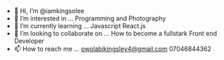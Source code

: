 - 👋 Hi, I’m @iamkingsolee
- 👀 I’m interested in ...
     Programming and Photography 
- 🌱 I’m currently learning ... 
     Javascript React.js
- 💞️ I’m looking to collaborate on ...
     How to become a fullstark Front end Developer
- 📫 How to reach me ...
     owolabikingsley4@gmail.com
     07046844362
<!---
iamkingsolee/iamkingsolee is a ✨ special ✨ repository because its `README.md` (this file) appears on your GitHub profile.
You can click the Preview link to take a look at your changes.
--->
